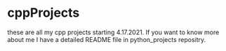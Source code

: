 # cppProjects
these are all my cpp projects starting 4.17.2021.
If you want to know more about me I have a detailed README file in python_projects repositry.
